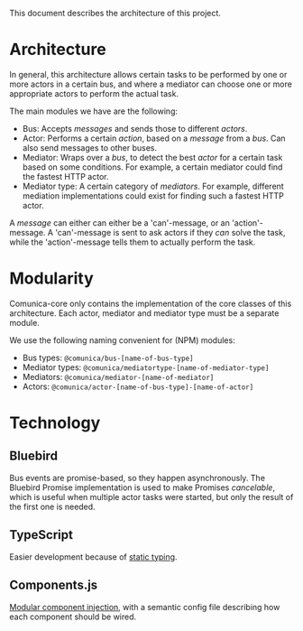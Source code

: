 This document describes the architecture of this project.

# Architecture

In general, this architecture allows certain tasks to be performed by one or more actors in a certain bus, and where a mediator can choose one or more appropriate actors to perform the actual task.

The main modules we have are the following:
* Bus: Accepts _messages_ and sends those to different _actors_.
* Actor: Performs a certain _action_, based on a _message_ from a _bus_. Can also send messages to other buses.
* Mediator: Wraps over a _bus_, to detect the best _actor_ for a certain task based on some conditions. For example, a certain mediator could find the fastest HTTP actor.
* Mediator type: A certain category of _mediators_. For example, different mediation implementations could exist for finding such a fastest HTTP actor.

A _message_ can either can either be a 'can'-message, or an 'action'-message.
A 'can'-message is sent to ask actors if they _can_ solve the task, while the 'action'-message tells them to actually perform the task.

# Modularity

Comunica-core only contains the implementation of the core classes of this architecture.
Each actor, mediator and mediator type must be a separate module.

We use the following naming convenient for (NPM) modules:
* Bus types: `@comunica/bus-[name-of-bus-type]`
* Mediator types: `@comunica/mediatortype-[name-of-mediator-type]`
* Mediators: `@comunica/mediator-[name-of-mediator]`
* Actors: `@comunica/actor-[name-of-bus-type]-[name-of-actor]`

# Technology

## Bluebird

Bus events are promise-based, so they happen asynchronously.
The Bluebird Promise implementation is used to make Promises _cancelable_,
which is useful when multiple actor tasks were started,
but only the result of the first one is needed.

## TypeScript

Easier development because of [static typing](https://www.npmjs.com/package/typescript).

## Components.js

[Modular component injection](https://www.npmjs.com/package/componentsjs),
with a semantic config file describing how each component should be wired.